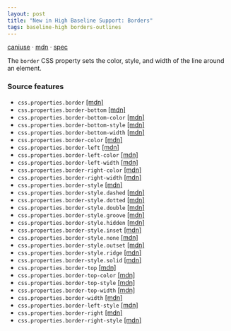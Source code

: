 ```yaml
---
layout: post
title: "New in High Baseline Support: Borders"
tags: baseline-high borders-outlines
---
```


[caniuse](https://caniuse.com/?search=borders) · [mdn](https://developer.mozilla.org/en-US/search?q=Borders) · [spec](https://drafts.csswg.org/css-backgrounds-3/#borders)

The `border` CSS property sets the color, style, and width of the line around an element.

### Source features

- ``css.properties.border`` [[mdn]](https://developer.mozilla.org/en-US/search?q=css.properties.border)
- ``css.properties.border-bottom`` [[mdn]](https://developer.mozilla.org/en-US/search?q=css.properties.border-bottom)
- ``css.properties.border-bottom-color`` [[mdn]](https://developer.mozilla.org/en-US/search?q=css.properties.border-bottom-color)
- ``css.properties.border-bottom-style`` [[mdn]](https://developer.mozilla.org/en-US/search?q=css.properties.border-bottom-style)
- ``css.properties.border-bottom-width`` [[mdn]](https://developer.mozilla.org/en-US/search?q=css.properties.border-bottom-width)
- ``css.properties.border-color`` [[mdn]](https://developer.mozilla.org/en-US/search?q=css.properties.border-color)
- ``css.properties.border-left`` [[mdn]](https://developer.mozilla.org/en-US/search?q=css.properties.border-left)
- ``css.properties.border-left-color`` [[mdn]](https://developer.mozilla.org/en-US/search?q=css.properties.border-left-color)
- ``css.properties.border-left-width`` [[mdn]](https://developer.mozilla.org/en-US/search?q=css.properties.border-left-width)
- ``css.properties.border-right-color`` [[mdn]](https://developer.mozilla.org/en-US/search?q=css.properties.border-right-color)
- ``css.properties.border-right-width`` [[mdn]](https://developer.mozilla.org/en-US/search?q=css.properties.border-right-width)
- ``css.properties.border-style`` [[mdn]](https://developer.mozilla.org/en-US/search?q=css.properties.border-style)
- ``css.properties.border-style.dashed`` [[mdn]](https://developer.mozilla.org/en-US/search?q=css.properties.border-style.dashed)
- ``css.properties.border-style.dotted`` [[mdn]](https://developer.mozilla.org/en-US/search?q=css.properties.border-style.dotted)
- ``css.properties.border-style.double`` [[mdn]](https://developer.mozilla.org/en-US/search?q=css.properties.border-style.double)
- ``css.properties.border-style.groove`` [[mdn]](https://developer.mozilla.org/en-US/search?q=css.properties.border-style.groove)
- ``css.properties.border-style.hidden`` [[mdn]](https://developer.mozilla.org/en-US/search?q=css.properties.border-style.hidden)
- ``css.properties.border-style.inset`` [[mdn]](https://developer.mozilla.org/en-US/search?q=css.properties.border-style.inset)
- ``css.properties.border-style.none`` [[mdn]](https://developer.mozilla.org/en-US/search?q=css.properties.border-style.none)
- ``css.properties.border-style.outset`` [[mdn]](https://developer.mozilla.org/en-US/search?q=css.properties.border-style.outset)
- ``css.properties.border-style.ridge`` [[mdn]](https://developer.mozilla.org/en-US/search?q=css.properties.border-style.ridge)
- ``css.properties.border-style.solid`` [[mdn]](https://developer.mozilla.org/en-US/search?q=css.properties.border-style.solid)
- ``css.properties.border-top`` [[mdn]](https://developer.mozilla.org/en-US/search?q=css.properties.border-top)
- ``css.properties.border-top-color`` [[mdn]](https://developer.mozilla.org/en-US/search?q=css.properties.border-top-color)
- ``css.properties.border-top-style`` [[mdn]](https://developer.mozilla.org/en-US/search?q=css.properties.border-top-style)
- ``css.properties.border-top-width`` [[mdn]](https://developer.mozilla.org/en-US/search?q=css.properties.border-top-width)
- ``css.properties.border-width`` [[mdn]](https://developer.mozilla.org/en-US/search?q=css.properties.border-width)
- ``css.properties.border-left-style`` [[mdn]](https://developer.mozilla.org/en-US/search?q=css.properties.border-left-style)
- ``css.properties.border-right`` [[mdn]](https://developer.mozilla.org/en-US/search?q=css.properties.border-right)
- ``css.properties.border-right-style`` [[mdn]](https://developer.mozilla.org/en-US/search?q=css.properties.border-right-style)
